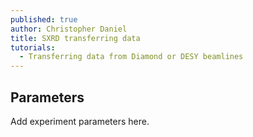```yaml
---
published: true
author: Christopher Daniel
title: SXRD transferring data
tutorials:
  - Transferring data from Diamond or DESY beamlines
---
```

## Parameters

Add experiment parameters here.
